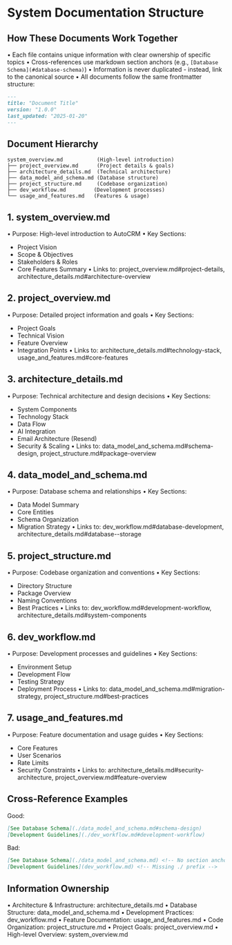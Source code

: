 # System Documentation Structure

## How These Documents Work Together

• Each file contains unique information with clear ownership of specific topics
• Cross-references use markdown section anchors (e.g., `[Database Schema](#database-schema)`)
• Information is never duplicated - instead, link to the canonical source
• All documents follow the same frontmatter structure:

  ```markdown
  ---
  title: "Document Title"
  version: "1.0.0"
  last_updated: "2025-01-20"
  ---
  ```

## Document Hierarchy

```plaintext
system_overview.md           (High-level introduction)
├── project_overview.md      (Project details & goals)
├── architecture_details.md  (Technical architecture)
├── data_model_and_schema.md (Database structure)
├── project_structure.md     (Codebase organization)
├── dev_workflow.md         (Development processes)
└── usage_and_features.md   (Features & usage)
```

## 1. system_overview.md

• Purpose: High-level introduction to AutoCRM
• Key Sections:

  - Project Vision
  - Scope & Objectives
  - Stakeholders & Roles
  - Core Features Summary
• Links to: project_overview.md#project-details, architecture_details.md#architecture-overview

## 2. project_overview.md

• Purpose: Detailed project information and goals
• Key Sections:

  - Project Goals
  - Technical Vision
  - Feature Overview
  - Integration Points
• Links to: architecture_details.md#technology-stack, usage_and_features.md#core-features

## 3. architecture_details.md

• Purpose: Technical architecture and design decisions
• Key Sections:

  - System Components
  - Technology Stack
  - Data Flow
  - AI Integration
  - Email Architecture (Resend)
  - Security & Scaling
• Links to: data_model_and_schema.md#schema-design, project_structure.md#package-overview

## 4. data_model_and_schema.md

• Purpose: Database schema and relationships
• Key Sections:

  - Data Model Summary
  - Core Entities
  - Schema Organization
  - Migration Strategy
• Links to: dev_workflow.md#database-development, architecture_details.md#database--storage

## 5. project_structure.md

• Purpose: Codebase organization and conventions
• Key Sections:

  - Directory Structure
  - Package Overview
  - Naming Conventions
  - Best Practices
• Links to: dev_workflow.md#development-workflow, architecture_details.md#system-components

## 6. dev_workflow.md

• Purpose: Development processes and guidelines
• Key Sections:

  - Environment Setup
  - Development Flow
  - Testing Strategy
  - Deployment Process
• Links to: data_model_and_schema.md#migration-strategy, project_structure.md#best-practices

## 7. usage_and_features.md

• Purpose: Feature documentation and usage guides
• Key Sections:

  - Core Features
  - User Scenarios
  - Rate Limits
  - Security Constraints
• Links to: architecture_details.md#security-architecture, project_overview.md#feature-overview

## Cross-Reference Examples

Good:

```markdown
[See Database Schema](./data_model_and_schema.md#schema-design)
[Development Guidelines](./dev_workflow.md#development-workflow)
```

Bad:

```markdown
[See Database Schema](./data_model_and_schema.md) <!-- No section anchor -->
[Development Guidelines](dev_workflow.md) <!-- Missing ./ prefix -->
```

## Information Ownership

• Architecture & Infrastructure: architecture_details.md
• Database Structure: data_model_and_schema.md
• Development Practices: dev_workflow.md
• Feature Documentation: usage_and_features.md
• Code Organization: project_structure.md
• Project Goals: project_overview.md
• High-level Overview: system_overview.md
